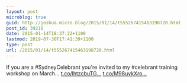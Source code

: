 ```yaml
---
layout: post
microblog: true
guid: http://joshua.micro.blog/2015/01/14/t555267415463198720.html
post_id: 39216
date: 2015-01-14T18:37:22+1100
lastmod: 2019-07-30T17:41:39+1100
type: post
url: /2015/01/14/t555267415463198720.html
---
```

If you are a #SydneyCelebrant you're invited to my #celebrant training workshop on March... [t.co/lhtzcbuTG...](http://t.co/lhtzcbuTGN) [t.co/M98uykXro...](http://t.co/M98uykXroC)

